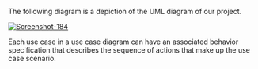 The following diagram is a depiction of the UML diagram of our project.

<a href="https://ibb.co/sv28BxK"><img src="https://i.ibb.co/7JXs9Mn/Screenshot-184.png" alt="Screenshot-184" border="0"></a>

Each use case in a use case diagram can have an associated behavior specification that describes the sequence of actions that make up the use case scenario.
